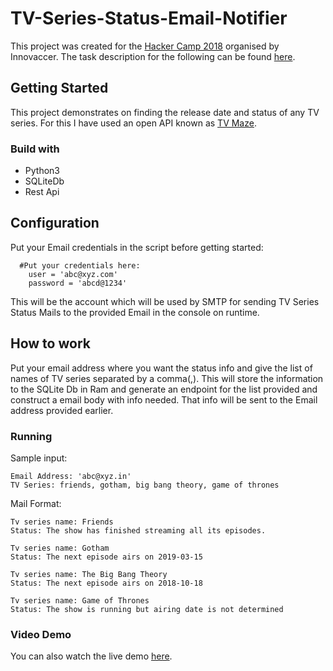 # TV-Series-Status-Email-Notifier
This project was created for the [Hacker Camp 2018](https://www.innovaccer.com/hackercamp) organised by Innovaccer. The task description for the following can be found [here](https://www.innovaccer.com/media/hackercamp/SDE-Intern-Assignment.pdf).

## Getting Started
This project demonstrates on finding the release date and status of any TV series. For this I have used an open API known as [TV Maze](https://www.tvmaze.com/api). 

### Build with
* Python3
* SQLiteDb
* Rest Api

## Configuration
Put your Email credentials in the script before getting started:
```
  #Put your credentials here:
    user = 'abc@xyz.com'
    password = 'abcd@1234'
```
This will be the account which will be used by SMTP for sending TV Series Status Mails to the provided Email in the console on runtime.

## How to work
Put your email address where you want the status info and give the list of names of TV series separated by a comma(,). This will store the information to the SQLite Db in Ram and generate an endpoint for the list provided and construct a email body with info needed. That info will be sent to the Email address provided earlier.

### Running
Sample input:
```
Email Address: 'abc@xyz.in'
TV Series: friends, gotham, big bang theory, game of thrones
```
Mail Format:
```
Tv series name: Friends
Status: The show has finished streaming all its episodes. 

Tv series name: Gotham
Status: The next episode airs on 2019-03-15 

Tv series name: The Big Bang Theory
Status: The next episode airs on 2018-10-18 

Tv series name: Game of Thrones
Status: The show is running but airing date is not determined
```
### Video Demo
You can also watch the live demo [here](https://youtu.be/Umf1EAWUsZA).
